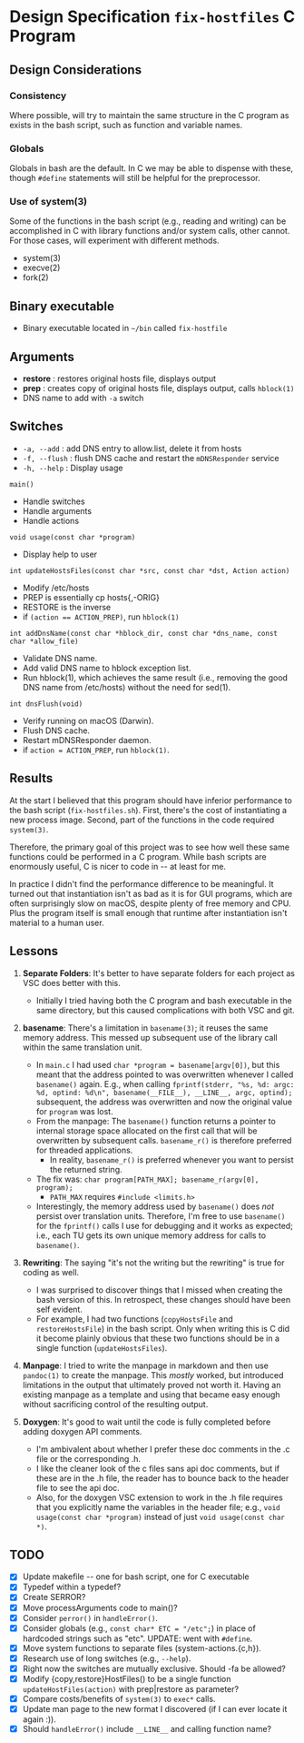 # Design Specification `fix-hostfiles` C Program

## Design Considerations

### Consistency

Where possible, will try to maintain the same structure in the C program as exists in the bash script, such as function and variable names.

### Globals

Globals in bash are the default. In C we may be able to dispense with these, though `#define` statements will still be helpful for the preprocessor.

### Use of system(3)

Some of the functions in the bash script (e.g., reading and writing) can be accomplished in C with library functions and/or system calls, other cannot. For those cases, will experiment with different methods.

* system(3)
* execve(2)
* fork(2)

## Binary executable

* Binary executable located in `~/bin` called `fix-hostfile`

## Arguments

* **restore** : restores original hosts file, displays output
* **prep** : creates copy of original hosts file, displays output, calls `hblock(1)`
* DNS name to add with `-a` switch

## Switches

* `-a, --add`   : add DNS entry to allow.list, delete it from hosts
* `-f, --flush` : flush DNS cache and restart the `mDNSResponder` service
* `-h, --help`  : Display usage

`main()`

* Handle switches
* Handle arguments
* Handle actions

`void usage(const char *program)`

* Display help to user

`int updateHostsFiles(const char *src, const char *dst, Action action)`

* Modify /etc/hosts
* PREP is essentially cp hosts{,-ORIG}
* RESTORE is the inverse 
* if `(action == ACTION_PREP)`, run `hblock(1)`

`int addDnsName(const char *hblock_dir, const char *dns_name, const char *allow_file)`

* Validate DNS name.
* Add valid DNS name to hblock exception list.
* Run hblock(1), which achieves the same result (i.e., removing the good DNS name from /etc/hosts) without the need for sed(1).

`int dnsFlush(void)`

* Verify running on macOS (Darwin). 
* Flush DNS cache. 
* Restart mDNSResponder daemon.
* if `action = ACTION_PREP`, run `hblock(1)`.

## Results

At the start I believed that this program should have inferior performance to the bash script (`fix-hostfiles.sh`). First, there's the cost of instantiating a new process image. Second, part of the functions in the code required `system(3)`.

Therefore, the primary goal of this project was to see how well these same functions could be performed in a C program. While bash scripts are enormously useful, C is nicer to code in -- at least for me.

In practice I didn't find the performance difference to be meaningful. It turned out that instantiation isn't as bad as it is for GUI programs, which are often surprisingly slow on macOS, despite plenty of free memory and CPU. Plus the program itself is small enough that runtime after instantiation isn't material to a human user.

## Lessons

1. **Separate Folders**: It's better to have separate folders for each project as VSC does better with this. 

    * Initially I tried having both the C program and bash executable in the same directory, but this caused complications with both VSC and git.

2. **basename**: There's a limitation in `basename(3)`; it reuses the same memory address. This messed up subsequent use of the library call within the same translation unit.
    * In `main.c` I had used `char *program = basename[argv[0])`, but this meant that the address pointed to was overwritten whenever I called `basename()` again. E.g., when calling `fprintf(stderr, "%s, %d: argc: %d, optind: %d\n", basename(__FILE__), __LINE__, argc, optind);` subsequent, the address was overwritten and now the original value for `program` was lost.
    * From the manpage: The `basename()` function returns a pointer to internal storage space allocated on the first call that will be overwritten by subsequent calls. `basename_r()` is therefore preferred for threaded applications.
        * In reality, `basename_r()` is preferred whenever you want to persist the returned string.
    * The fix was: `char program[PATH_MAX]; basename_r(argv[0], program);`
        * `PATH_MAX` requires `#include <limits.h>`
    * Interestingly, the memory address used by `basename()` does *not* persist over translation units. Therefore, I'm free to use `basename()` for the `fprintf()` calls I use for debugging and it works as expected; i.e., each TU gets its own unique memory address for calls to `basename()`.

3. **Rewriting**: The saying "it's not the writing but the rewriting" is true for coding as well.
    * I was surprised to discover things that I missed when creating the bash version of this. In retrospect, these changes should have been self evident.
    * For example, I had two functions (`copyHostsFile` and `restoreHostsFile`) in the bash script. Only when writing this is C did it become plainly obvious that these two functions should be in a single function (`updateHostsFiles`).

4. **Manpage**: I tried to write the manpage in markdown and then use `pandoc(1)` to create the manpage. This *mostly* worked, but introduced limitations in the output that ultimately proved not worth it. Having an existing manpage as a template and using that became easy enough without sacrificing control of the resulting output.

5. **Doxygen**: It's good to wait until the code is fully completed before adding doxygen API comments.
    * I'm ambivalent about  whether I prefer these doc comments in the .c file or the corresponding .h.
    * I like the cleaner look of the c files sans api doc comments, but if these are in the .h file, the reader has to bounce back to the header file to see the api doc. 
    * Also, for the doxygen VSC extension to work in the .h file requires that you explicitly name the variables in the header file; e.g., `void usage(const char *program)` instead of just `void usage(const char *)`.

## TODO

* [x] Update makefile -- one for bash script, one for C executable
* [x] Typedef within a typedef?
* [x] Create SERROR?
* [x] Move processArguments code to main()?
* [x] Consider `perror()` in `handleError()`.
* [x] Consider globals (e.g., `const char* ETC = "/etc";`) in place of hardcoded strings such as "etc". UPDATE: went with `#define`.
* [x] Move system functions to separate files (system-actions.{c,h}).
* [x] Research use of long switches (e.g., `--help`).
* [x] Right now the switches are mutually exclusive. Should -fa be allowed?
* [x] Modify {copy,restore}HostFiles() to be a single function `updateHostFiles(action)` with prep|restore as parameter?
* [x] Compare costs/benefits of `system(3)` to `exec*` calls.
* [x] Update man page to the new format I discovered (if I can ever locate it again :)).
* [x] Should `handleError()` include `__LINE__` and calling function name?
